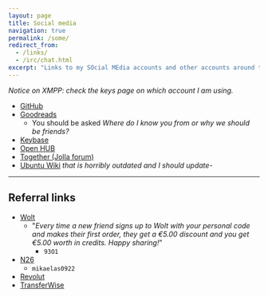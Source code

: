 ```yaml
---
layout: page
title: Social media
navigation: true
permalink: /some/
redirect_from:
  - /links/
  - /irc/chat.html
excerpt: "Links to my SOcial MEdia accounts and other accounts around the internet."
---
```


*Notice on XMPP: check the keys page on which account I am using.*

* [GitHub](https://github.com/Mikaela)
* [Goodreads](https://www.goodreads.com/user/show/11147845-mikaela-suomalainen)
    * You should be asked *Where do I know you from or why we should be
      friends?*
* [Keybase](http://keybase.io/Mikaela)
* [Open HUB](https://www.openhub.net/accounts/Mikaela)
* [Together (Jolla forum)](https://together.jolla.com/users/6732/mikaela/)
* [Ubuntu Wiki](https://wiki.ubuntu.com/mikaela) *that is horribly outdated
and I should update-*

* * * * *

## Referral links

* [Wolt](http://get.woltapp.com/93O1)
    * "*Every time a new friend signs up to Wolt with your personal code
      and makes their first order, they get a €5.00 discount and you get
      €5.00 worth in credits. Happy sharing!*"
        * `93O1`
* [N26](https://n26.com/r/mikaelas0922)
    * `mikaelas0922`
* [Revolut](https://revolut.com/r/mikaeldmt)
* [TransferWise](https://transferwise.com/u/mikaelas18)

